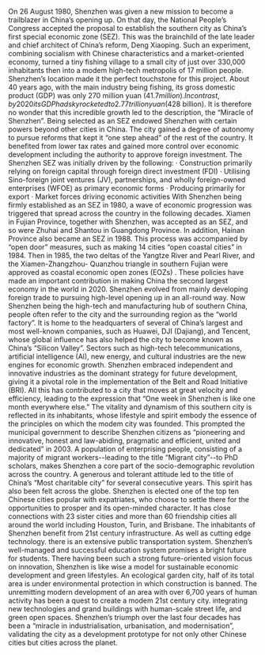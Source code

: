 On 26 August 1980, Shenzhen was given a new mission to become a trailblazer in China’s opening up. On that day, the National People’s Congress accepted the proposal to establish the southern city as China’s first special economic zone (SEZ). This was the brainchild of the late leader and chief architect of China’s reform, Deng Xiaoping. Such an experiment, combining socialism with Chinese characteristics and a market-oriented economy, turned a tiny fishing village to a small city of just over 330,000 inhabitants then into a modem high-tech metropolis of 17 million people. Shenzhen’s location made it the perfect touchstone for this project. About 40 years ago, with the main industry being fishing, its gross domestic product (GDP) was only 270 million yuan ($41.7 million). In contrast, by 2020 its GDP had skyrocketed to 2.77 trillion yuan ($428 billion). It is therefore no wonder that this incredible growth led to the description, the “Miracle of Shenzhen”.
Being selected as an SEZ endowed Shenzhen with certain powers beyond other cities in China.
The city gained a degree of autonomy to pursue reforms that kept it “one step ahead” of the rest of the country. It benefited from lower tax rates and gained more control over economic development including the authority to approve foreign investment. The Shenzhen SEZ was initially driven by the following:
· Construction primarily relying on foreign capital through foreign direct investment (FDI)
· Utilising Sino-foreign joint ventures (JV), partnerships, and wholly foreign-owned enterprises (WFOE) as primary economic forms
· Producing primarily for export
· Market forces driving economic activities
With Shenzhen being firmly established as an SEZ in 1980, a wave of economic progression was triggered that spread across the country in the following decades. Xiamen in Fujian Province, together with Shenzhen, was accepted as an SEZ, and so were Zhuhai and Shantou in Guangdong Province. In addition, Hainan Province also became an SEZ in 1988. This process was accompanied by “open door” measures, such as making 14 cities “open coastal cities” in 1984. Then in 1985, the two deltas of the Yangtze River and Pearl River, and the Xiamen-Zhangzhou- Quanzhou triangle in southern Fujian were approved as coastal economic open zones (EOZs) . These policies have made an important contribution in making China the second largest economy in the world in 2020.
Shenzhen evolved from mainly developing foreign trade to pursuing high-level opening up in an all-round way. Now Shenzhen being the high-tech and manufacturing hub of southern China, people often refer to the city and the surrounding region as the “world factory”. It is home to the headquarters of several of China’s largest and most well-known companies, such as Huawei, DJI (Dajiang), and Tencent, whose global influence has also helped the city to become known as China’s “Silicon Valley”. Sectors such as high-tech telecommunications, artificial intelligence (Al), new energy, and cultural industries are the new engines for economic growth. Shenzhen embraced independent and innovative industries as the dominant strategy for future development, giving it a pivotal role in the implementation of the Belt and Road Initiative (BRI). All this has contributed to a city that moves at great velocity and efficiency, leading to the expression that “One week in Shenzhen is like one month everywhere else.”
The vitality and dynamism of this southern city is reflected in its inhabitants, whose lifestyle and spirit embody the essence of the principles on which the modem city was founded. This prompted the municipal government to describe Shenzhen citizens as “pioneering and innovative, honest and law-abiding, pragmatic and efficient, united and dedicated” in 2003. A population of enterprising people, consisting of a majority of migrant workers--leading to the title “Migrant city”--to PhD scholars, makes Shenzhen a core part of the socio-demographic revolution across the country.
A generous and tolerant attitude led to the title of China’s “Most charitable city” for several consecutive years. This spirit has also been felt across the globe. Shenzhen is elected one of the top ten Chinese cities popular with expatriates, who choose to settle there for the opportunities to prosper and its open-minded character. It has close connections with 23 sister cities and more than 60 friendship cities all around the world including Houston, Turin, and Brisbane.
The inhabitants of Shenzhen benefit from 21st century infrastructure. As well as cutting edge technology. there is an extensive public transportation system. Shenzhen’s well-managed and successful education system promises a bright future for students. There having been such a strong future-oriented vision focus on innovation, Shenzhen is like wise a model for sustainable economic development and green lifestyles. An ecological garden city, half of its total area is under environmental protection in which construction is banned. The unremitting modern development of an area with over 6,700 years of human activity has been a quest to create a modem 21st century city. integrating new technologies and grand buildings with human-scale street life, and green open spaces.
Shenzhen’s triumph over the last four decades has been a “miracle in industrialisation, urbanisation, and modernisation”, validating the city as a development prototype for not only other Chinese cities but cities across the planet.
